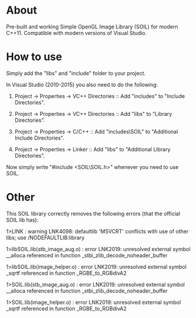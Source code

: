 # About
Pre-built and working Simple OpenGL Image Library (SOIL) for modern C++11. Compatible with modern versions of Visual Studio.

# How to use
Simply add the "libs" and "include" folder to your project. 

In Visual Studio (2010-2015) you also need to do the following:

1. Project -> Properties -> VC++ Directories :: Add "includes" to "Include Directories".

2. Project -> Properties -> VC++ Directories :: Add "libs" to "Library Directories".

3. Project -> Properties -> C/C++ :: Add "includes\SOIL" to "Additional Include Directories".

4. Project -> Properties -> Linker :: Add "libs" to "Additional Library Directories".


Now simply write "#include <SOIL\SOIL.h>" whenever you need to use SOIL.

# Other
This SOIL library correctly removes the following errors (that the official SOIL lib has):

1>LINK : warning LNK4098: defaultlib 'MSVCRT' conflicts with use of other libs; use /NODEFAULTLIB:library

1>libSOIL.lib(stb_image_aug.o) : error LNK2019: unresolved external symbol __alloca referenced in function
_stbi_zlib_decode_noheader_buffer

1>libSOIL.lib(image_helper.o) : error LNK2019: unresolved external symbol _sqrtf referenced in function _RGBE_to_RGBdivA2

1>SOIL.lib(stb_image_aug.o) : error LNK2019: unresolved external symbol __alloca referenced in function _stbi_zlib_decode_noheader_buffer

1>SOIL.lib(image_helper.o) : error LNK2019: unresolved external symbol _sqrtf referenced in function _RGBE_to_RGBdivA2
